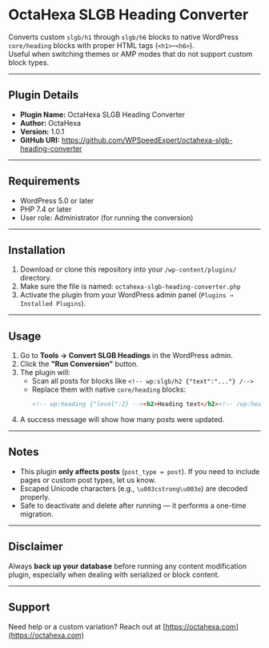 # OctaHexa SLGB Heading Converter

Converts custom `slgb/h1` through `slgb/h6` blocks to native WordPress `core/heading` blocks with proper HTML tags (`<h1>`–`<h6>`).  
Useful when switching themes or AMP modes that do not support custom block types.

---

## Plugin Details

- **Plugin Name:** OctaHexa SLGB Heading Converter  
- **Author:** OctaHexa  
- **Version:** 1.0.1 
- **GitHub URI:** https://github.com/WPSpeedExpert/octahexa-slgb-heading-converter

---

## Requirements

- WordPress 5.0 or later
- PHP 7.4 or later
- User role: Administrator (for running the conversion)

---

## Installation

1. Download or clone this repository into your `/wp-content/plugins/` directory.
2. Make sure the file is named: `octahexa-slgb-heading-converter.php`
3. Activate the plugin from your WordPress admin panel (`Plugins → Installed Plugins`).

---

## Usage

1. Go to **Tools → Convert SLGB Headings** in the WordPress admin.
2. Click the **"Run Conversion"** button.
3. The plugin will:
   - Scan all posts for blocks like `<!-- wp:slgb/h2 {"text":"..."} /-->`
   - Replace them with native `core/heading` blocks:
     ```html
     <!-- wp:heading {"level":2} --><h2>Heading text</h2><!-- /wp:heading -->
     ```
4. A success message will show how many posts were updated.

---

## Notes

- This plugin **only affects posts** (`post_type = post`). If you need to include pages or custom post types, let us know.
- Escaped Unicode characters (e.g., `\u003cstrong\u003e`) are decoded properly.
- Safe to deactivate and delete after running — it performs a one-time migration.

---

## Disclaimer

Always **back up your database** before running any content modification plugin, especially when dealing with serialized or block content.

---

## Support

Need help or a custom variation? Reach out at [https://octahexa.com](https://octahexa.com)
